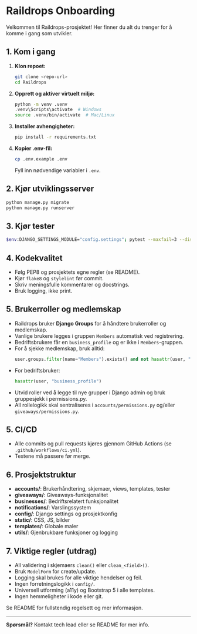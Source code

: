# Raildrops Onboarding

Velkommen til Raildrops-prosjektet! Her finner du alt du trenger for å komme i gang som utvikler.

## 1. Kom i gang

1. **Klon repoet:**
   ```sh
   git clone <repo-url>
   cd Raildrops
   ```
2. **Opprett og aktiver virtuelt miljø:**
   ```sh
   python -m venv .venv
   .venv\Scripts\activate  # Windows
   source .venv/bin/activate  # Mac/Linux
   ```
3. **Installer avhengigheter:**
   ```sh
   pip install -r requirements.txt
   ```
4. **Kopier .env-fil:**
   ```sh
   cp .env.example .env
   ```
   Fyll inn nødvendige variabler i `.env`.

## 2. Kjør utviklingsserver

```sh
python manage.py migrate
python manage.py runserver
```

## 3. Kjør tester

```sh
$env:DJANGO_SETTINGS_MODULE="config.settings"; pytest --maxfail=3 --disable-warnings -v
```

## 4. Kodekvalitet
- Følg PEP8 og prosjektets egne regler (se README).
- Kjør `flake8` og `stylelint` før commit.
- Skriv meningsfulle kommentarer og docstrings.
- Bruk logging, ikke print.

## 5. Brukerroller og medlemskap
- Raildrops bruker **Django Groups** for å håndtere brukerroller og medlemskap.
- Vanlige brukere legges i gruppen `Members` automatisk ved registrering.
- Bedriftsbrukere får en `business_profile` og er ikke i `Members`-gruppen.
- For å sjekke medlemskap, bruk alltid:
  ```python
  user.groups.filter(name="Members").exists() and not hasattr(user, "business_profile")
  ```
- For bedriftsbruker:
  ```python
  hasattr(user, "business_profile")
  ```
- Utvid roller ved å legge til nye grupper i Django admin og bruk gruppesjekk i permissions.py.
- All rollelogikk skal sentraliseres i `accounts/permissions.py` og/eller `giveaways/permissions.py`.

## 5. CI/CD
- Alle commits og pull requests kjøres gjennom GitHub Actions (se `.github/workflows/ci.yml`).
- Testene må passere før merge.

## 6. Prosjektstruktur
- **accounts/**: Brukerhåndtering, skjemaer, views, templates, tester
- **giveaways/**: Giveaways-funksjonalitet
- **businesses/**: Bedriftsrelatert funksjonalitet
- **notifications/**: Varslingssystem
- **config/**: Django settings og prosjektkonfig
- **static/**: CSS, JS, bilder
- **templates/**: Globale maler
- **utils/**: Gjenbrukbare funksjoner og logging

## 7. Viktige regler (utdrag)
- All validering i skjemaers `clean()` eller `clean_<field>()`.
- Bruk `ModelForm` for create/update.
- Logging skal brukes for alle viktige hendelser og feil.
- Ingen forretningslogikk i `config/`.
- Universell utforming (a11y) og Bootstrap 5 i alle templates.
- Ingen hemmeligheter i kode eller git.

Se README for fullstendig regelsett og mer informasjon.

---

**Spørsmål?**
Kontakt tech lead eller se README for mer info.

